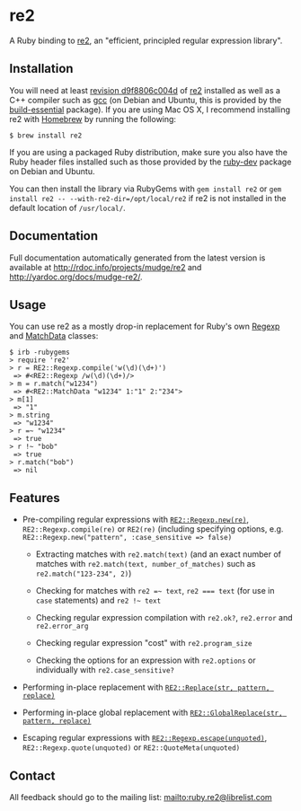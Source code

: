 re2
===

A Ruby binding to [re2][], an "efficient, principled regular expression library".

Installation
------------

You will need at least [revision d9f8806c004d][d9f880] of [re2][] installed as well as a C++ compiler such as [gcc][] (on Debian and Ubuntu, this is provided by the [build-essential][] package). If you are using Mac OS X, I recommend installing re2 with [Homebrew][] by running the following:

    $ brew install re2

If you are using a packaged Ruby distribution, make sure you also have the Ruby header files installed such as those provided by the [ruby-dev][] package on Debian and Ubuntu.

You can then install the library via RubyGems with `gem install re2` or `gem install re2 -- --with-re2-dir=/opt/local/re2` if re2 is not installed in the default location of `/usr/local/`.

Documentation
-------------

Full documentation automatically generated from the latest version is available at <http://rdoc.info/projects/mudge/re2> and <http://yardoc.org/docs/mudge-re2/>.

Usage
-----

You can use re2 as a mostly drop-in replacement for Ruby's own [Regexp][] and [MatchData][] classes:

    $ irb -rubygems
    > require 're2'
    > r = RE2::Regexp.compile('w(\d)(\d+)')
     => #<RE2::Regexp /w(\d)(\d+)/>
    > m = r.match("w1234")
     => #<RE2::MatchData "w1234" 1:"1" 2:"234">
    > m[1]
     => "1"
    > m.string
     => "w1234"
    > r =~ "w1234"
     => true
    > r !~ "bob"
     => true
    > r.match("bob")
     => nil

Features
--------

* Pre-compiling regular expressions with [`RE2::Regexp.new(re)`](http://code.google.com/p/re2/source/browse/re2/re2.h#96), `RE2::Regexp.compile(re)` or `RE2(re)` (including specifying options, e.g. `RE2::Regexp.new("pattern", :case_sensitive => false)`

  * Extracting matches with `re2.match(text)` (and an exact number of matches with `re2.match(text, number_of_matches)` such as `re2.match("123-234", 2)`)

  * Checking for matches with `re2 =~ text`, `re2 === text` (for use in `case` statements) and `re2 !~ text`

  * Checking regular expression compilation with `re2.ok?`, `re2.error` and `re2.error_arg`

  * Checking regular expression "cost" with `re2.program_size`

  * Checking the options for an expression with `re2.options` or individually with `re2.case_sensitive?`

* Performing in-place replacement with [`RE2::Replace(str, pattern, replace)`](http://code.google.com/p/re2/source/browse/re2/re2.h#335)

* Performing in-place global replacement with [`RE2::GlobalReplace(str, pattern, replace)`](http://code.google.com/p/re2/source/browse/re2/re2.h#352)

* Escaping regular expressions with [`RE2::Regexp.escape(unquoted)`](http://code.google.com/p/re2/source/browse/re2/re2.h#377), `RE2::Regexp.quote(unquoted)` or `RE2::QuoteMeta(unquoted)`

Contact
-------

All feedback should go to the mailing list: <mailto:ruby.re2@librelist.com>

  [re2]: http://code.google.com/p/re2/
  [gcc]: http://gcc.gnu.org/
  [ruby-dev]: http://packages.debian.org/ruby-dev
  [build-essential]: http://packages.debian.org/build-essential
  [Regexp]: http://ruby-doc.org/core/classes/Regexp.html
  [MatchData]: http://ruby-doc.org/core/classes/MatchData.html 
  [d9f880]: http://code.google.com/p/re2/source/detail?spec=svnd9f8806c004d00cbfed45081afd591f78ab22818&r=d9f8806c004d00cbfed45081afd591f78ab22818
  [Homebrew]: http://mxcl.github.com/homebrew
